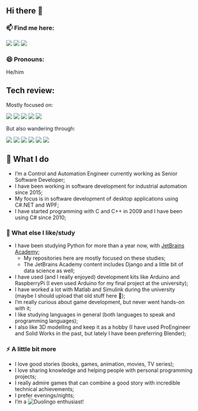 ## Hi there 👋

### 📫 Find me here:
<a href="https://github.com/ivanelisandro"><img src="https://img.shields.io/badge/GitHub-100000?style=for-the-badge&logo=github&logoColor=white"></a>
<a href="https://www.linkedin.com/in/ivanelisandro/"><img src="https://img.shields.io/badge/LinkedIn-0077B5?style=for-the-badge&logo=linkedin&logoColor=white"></a>
<a href="https://hyperskill.org/profile/58378721"><img src="https://img.shields.io/badge/JetBrains%20Academy-000?style=for-the-badge&logo=data%3Aimage%2Fpng%3Bbase64%2CiVBORw0KGgoAAAANSUhEUgAAABwAAAAcCAMAAABF0y%2BmAAAACVBMVEUAAAB%2Ff3%2F%2F%2F%2F8xd7cSAAAAS0lEQVR42rXSAQbAQBAEwU3%2B%2F%2BjAomgC5xoYBTDz%2FnQDHzA2QayIFbEiVsREragVtaJW1IqaqBW1oibWQGznIhbEDMSCWFATD079AZUoBCw64p5dAAAAAElFTkSuQmCC"></a>


### 😄 Pronouns:
He/him


## Tech review:
Mostly focused on: <p>
<img src="https://img.shields.io/badge/.NET-5C2D91?style=for-the-badge&logo=.net&logoColor=white">
<img src="https://img.shields.io/badge/C%23-239120?style=for-the-badge&logo=c-sharp&logoColor=white">
<img src="https://img.shields.io/badge/Python-3776AB?style=for-the-badge&logo=python&logoColor=white">
<img src="https://img.shields.io/badge/Django-092E20?style=for-the-badge&logo=django&logoColor=white">
<img src="https://img.shields.io/badge/PostgreSQL-316192?style=for-the-badge&logo=postgresql&logoColor=white">

But also wandering through: <p>
<img src="https://img.shields.io/badge/HTML5-E34F26?style=for-the-badge&logo=html5&logoColor=white">
<img src="https://img.shields.io/badge/CSS3-1572B6?style=for-the-badge&logo=css3&logoColor=white">
<img src="https://img.shields.io/badge/Node.js-43853D?style=for-the-badge&logo=node.js&logoColor=white">
<img src="https://img.shields.io/badge/React-20232A?style=for-the-badge&logo=react&logoColor=61DAFB">
<img src="https://img.shields.io/badge/MySQL-00000F?style=for-the-badge&logo=mysql&logoColor=white">
<img src="https://img.shields.io/badge/SQLite-07405E?style=for-the-badge&logo=sqlite&logoColor=white">


## 🔭 What I do
- I’m a Control and Automation Engineer currently working as Senior Software Developer;
- I have been working in software development for industrial automation since 2015;
- My focus is in software development of desktop applications using C#.NET and WPF;
- I have started programming with C and C++ in 2009 and I have been using C# since 2010;


### 🌱 What else I like/study
- I have been studying Python for more than a year now, with [JetBrains Academy](https://hyperskill.org/profile/58378721);
  - My repositories here are mostly focused on these studies;
  - The JetBrains Academy content includes Django and a little bit of data science as well;
- I have used (and I really enjoyed) development kits like Arduino and RaspberryPi (I even used Arduino for my final project at the university);
- I have worked a lot with Matlab and Simulink during the university (maybe I should upload that old stuff here 🤔);
- I’m really curious about game development, but never went hands-on with it;
- I like studying languages in general (both languages to speak and programming languages);
- I also like 3D modelling and keep it as a hobby (I have used ProEngineer and Solid Works in the past, but lately I have been preferring Blender);


### ⚡ A little bit more
- I love good stories (books, games, animation, movies, TV series);
- I love sharing knowledge and helping people with personal programming projects;
- I really admire games that can combine a good story with incredible technical achievements;
- I prefer evenings/nights;
- I’m a ![Duolingo](https://img.shields.io/badge/Duolingo-%234DC730.svg?style=for-the-badge&logo=Duolingo&logoColor=white) enthusiast!

<!--
### About me:
- 👯 I’m looking to collaborate on ...
- 🤔 I’m looking for help with ...
- 💬 Ask me about ...
-->

